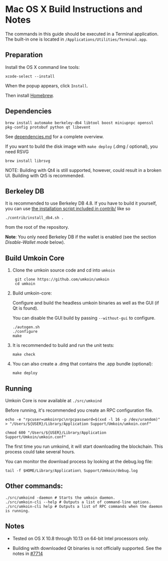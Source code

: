 Mac OS X Build Instructions and Notes
====================================
The commands in this guide should be executed in a Terminal application.
The built-in one is located in `/Applications/Utilities/Terminal.app`.

Preparation
-----------
Install the OS X command line tools:

`xcode-select --install`

When the popup appears, click `Install`.

Then install [Homebrew](https://brew.sh).

Dependencies
----------------------

    brew install automake berkeley-db4 libtool boost miniupnpc openssl pkg-config protobuf python qt libevent

See [dependencies.md](dependencies.md) for a complete overview.

If you want to build the disk image with `make deploy` (.dmg / optional), you need RSVG

    brew install librsvg

NOTE: Building with Qt4 is still supported, however, could result in a broken UI. Building with Qt5 is recommended.

Berkeley DB
-----------
It is recommended to use Berkeley DB 4.8. If you have to build it yourself,
you can use [the installation script included in contrib/](/contrib/install_db4.sh)
like so

```shell
./contrib/install_db4.sh .
```

from the root of the repository.

**Note**: You only need Berkeley DB if the wallet is enabled (see the section *Disable-Wallet mode* below).

Build Umkoin Core
------------------------

1. Clone the umkoin source code and cd into `umkoin`

        git clone https://github.com/umkoin/umkoin
        cd umkoin

2.  Build umkoin-core:

    Configure and build the headless umkoin binaries as well as the GUI (if Qt is found).

    You can disable the GUI build by passing `--without-gui` to configure.

        ./autogen.sh
        ./configure
        make

3.  It is recommended to build and run the unit tests:

        make check

4.  You can also create a .dmg that contains the .app bundle (optional):

        make deploy

Running
-------

Umkoin Core is now available at `./src/umkoind`

Before running, it's recommended you create an RPC configuration file.

    echo -e "rpcuser=umkoinrpc\nrpcpassword=$(xxd -l 16 -p /dev/urandom)" > "/Users/${USER}/Library/Application Support/Umkoin/umkoin.conf"

    chmod 600 "/Users/${USER}/Library/Application Support/Umkoin/umkoin.conf"

The first time you run umkoind, it will start downloading the blockchain. This process could take several hours.

You can monitor the download process by looking at the debug.log file:

    tail -f $HOME/Library/Application\ Support/Umkoin/debug.log

Other commands:
-------

    ./src/umkoind -daemon # Starts the umkoin daemon.
    ./src/umkoin-cli --help # Outputs a list of command-line options.
    ./src/umkoin-cli help # Outputs a list of RPC commands when the daemon is running.

Notes
-----

* Tested on OS X 10.8 through 10.13 on 64-bit Intel processors only.

* Building with downloaded Qt binaries is not officially supported. See the notes in [#7714](https://github.com/bitcoin/bitcoin/issues/7714)
